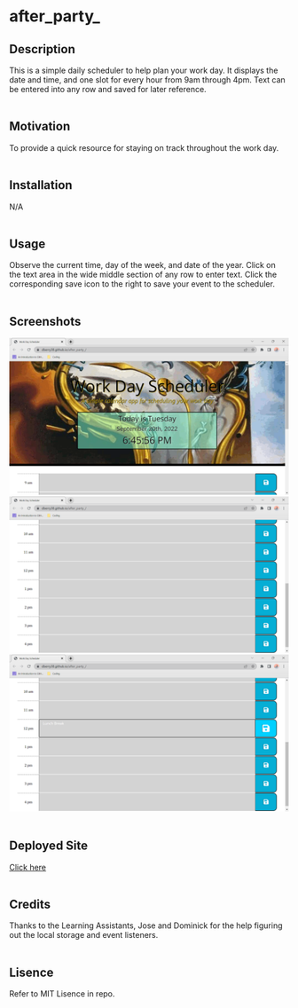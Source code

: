 # after_party_

## Description
This is a simple daily scheduler to help plan your work day. 
It displays the date and time, and one slot for every hour from 9am through 4pm. 
Text can be entered into any row and saved for later reference.
<br>
<br>

## Motivation
To provide a quick resource for staying on track throughout the work day.
<br>
<br>

## Installation
N/A
<br>
<br>

## Usage
Observe the current time, day of the week, and date of the year. 
Click on the text area in the wide middle section of any row to enter text. 
Click the corresponding save icon to the right to save your event to the scheduler.
<br>
<br>

## Screenshots
<img src="./images/ScrnSht 1.png" alt="Page header" />
<img src="./images/ScrnSht 2.png" alt="Hour rows" />
<img src="./images/ScrnSht 3.png" alt="Entering text in the 12pm hour row" />
<br>
<br>

## Deployed Site
[Click here](https://dberry38.github.io/after_party_/)
<br>
<br>

## Credits
Thanks to the Learning Assistants, Jose and Dominick 
for the help figuring out the local storage and event listeners.
<br>
<br>

## Lisence
Refer to MIT Lisence in repo.